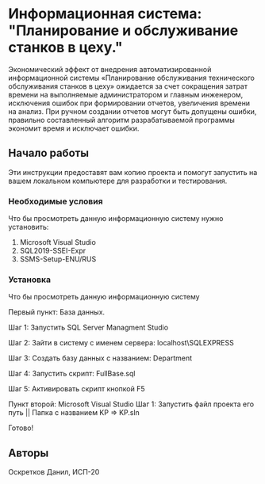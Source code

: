 # Информационная система: "Планирование и обслуживание станков в цеху."
Экономический эффект от внедрения автоматизированной информационной системы «Планирование обслуживания технического обслуживания станков в цеху» ожидается за счет сокращения затрат времени на выполняемые администратором и главным инженером, исключения ошибок при формировании отчетов, увеличения времени на анализ. При ручном создании отчетов могут быть допущены ошибки, правильно составленный алгоритм разрабатываемой программы экономит время и исключает ошибки.

## Начало работы

Эти инструкции предоставят вам копию проекта и помогут запустить на вашем локальном компьютере для разработки и тестирования.

### Необходимые условия

Что бы просмотреть данную информационную систему нужно установить:

1. Microsoft Visual Studio
2. SQL2019-SSEI-Expr
3. SSMS-Setup-ENU/RUS

### Установка

Что бы просмотреть данную информационную систему

Первый пункт: База данных.

Шаг 1: Запустить SQL Server Managment Studio

Шаг 2: Зайти в систему с именем сервера: localhost\SQLEXPRESS

Шаг 3: Создать базу данных с названием: Department

Шаг 4: Запустить скрипт: FullBase.sql

Шаг 5: Активировать скрипт кнопкой F5

Пункт второй: Microsoft Visual Studio
Шаг 1: Запустить файл проекта его путь || Папка с названием KP => KP.sln


Готово!


## Авторы
Оскретков Данил, ИСП-20

